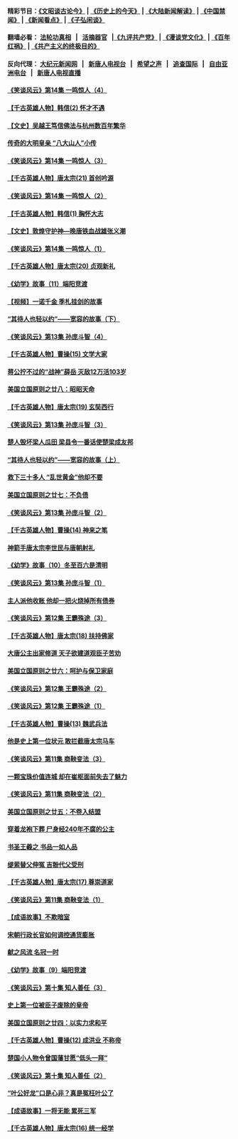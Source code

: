 #### 精彩节目：[《文昭谈古论今》](http://134.209.198.168/wenzhao) | [《历史上的今天》](http://134.209.198.168/today-in-history) | [《大陆新闻解读》](http://134.209.198.168/ntdtv-comedy) | [《中国禁闻》](http://134.209.198.168/ntdtv-news) | [《新闻看点》](http://134.209.198.168/news-insight) | [《子弘闲谈》](http://134.209.198.168/zihongxiantan/) 

 #### 翻墙必看： [法轮功真相](http://134.209.198.168:10000/videos/truth.html) &nbsp;&nbsp;|&nbsp;&nbsp; [活摘器官](http://134.209.198.168:10000/videos/res/Organs/) &nbsp;&nbsp;|[《九评共产党》](http://134.209.198.168:10000/videos/jiuping) | [《漫谈党文化》](http://134.209.198.168:10000/videos/mtdwh) | [《百年红祸》](http://134.209.198.168:10000/videos/bnhh) | [《共产主义的终极目的》](http://134.209.198.168:10000/videos/res/zjmd) 

 #### 反向代理： [大纪元新闻网](http://134.209.198.168:10080/) &nbsp;&nbsp;|&nbsp;&nbsp; [新唐人电视台](http://134.209.198.168:8000/) &nbsp;&nbsp;|&nbsp;&nbsp; [希望之声](http://134.209.198.168:8200/) &nbsp;&nbsp;|&nbsp;&nbsp; [追查国际](http://134.209.198.168:10010/) &nbsp;&nbsp;|&nbsp;&nbsp; [自由亚洲电台](http://134.209.198.168:9800/) &nbsp;&nbsp;|&nbsp;&nbsp; [新唐人电视直播](http://134.209.198.168/) 

#### [《笑谈风云》第14集 一鸣惊人（4）](../pages/nsc975/n11086167.md?t=03112136) 

#### [【千古英雄人物】韩信(2) 怀才不遇](../pages/nsc975/n7547691.md?t=03112136) 

#### [【文史】吴越王笃信佛法与杭州数百年繁华](../pages/nsc975/n11088991.md?t=03112136) 

#### [传奇的大明皇亲 “八大山人”小传](../pages/nsc975/n11063987.md?t=03112136) 

#### [《笑谈风云》第14集 一鸣惊人（3）](../pages/nsc975/n11086160.md?t=03112136) 

#### [【千古英雄人物】唐太宗(21) 首创吟源](../pages/nsc975/n8059915.md?t=03112136) 

#### [《笑谈风云》第14集 一鸣惊人（2）](../pages/nsc975/n11086149.md?t=03112136) 

#### [【千古英雄人物】韩信(1) 胸怀大志](../pages/nsc975/n7544501.md?t=03112136) 

#### [【文史】敦煌守护神—晚唐铁血战雄张义潮](../pages/nsc975/n11091413.md?t=03112136) 

#### [《笑谈风云》第14集 一鸣惊人（1）](../pages/nsc975/n11086128.md?t=03112136) 

#### [【千古英雄人物】唐太宗(20) 贞观新礼](../pages/nsc975/n8046282.md?t=03112136) 

#### [《幼学》故事（11）端阳竞渡](../pages/nsc975/n11025755.md?t=03112136) 

#### [【视频】一诺千金 季札挂剑的故事](../pages/nsc975/n11087985.md?t=03112136) 

#### [“其待人也轻以约”——宽容的故事（下）](../pages/nsc975/n3744126.md?t=03112136) 

#### [《笑谈风云》第13集 孙庞斗智（4）](../pages/nsc975/n11070236.md?t=03112136) 

#### [【千古英雄人物】曹操(15) 文学大家](../pages/nsc975/n7783350.md?t=03112136) 

#### [蒋公拧不过的“战神”薛岳 灭敌12万活103岁](../pages/nsc975/n11084282.md?t=03112136) 

#### [美国立国原则之廿八：昭昭天命](../pages/nsc975/n11060836.md?t=03112136) 

#### [【千古英雄人物】唐太宗(19) 玄奘西行](../pages/nsc975/n8046276.md?t=03112136) 

#### [《笑谈风云》第13集 孙庞斗智（3）](../pages/nsc975/n11070219.md?t=03112136) 

#### [楚人毁坏梁人瓜田 梁县令一番话使楚梁成友邦](../pages/nsc975/n11079326.md?t=03112136) 

#### [“其待人也轻以约”——宽容的故事（上）](../pages/nsc975/n3743407.md?t=03112136) 

#### [救下三十多人 “乱世黄金”他却不要](../pages/nsc975/n11053639.md?t=03112136) 

#### [美国立国原则之廿七：不负债](../pages/nsc975/n11060818.md?t=03112136) 

#### [《笑谈风云》第13集 孙庞斗智（2）](../pages/nsc975/n11070199.md?t=03112136) 

#### [【千古英雄人物】曹操(14) 神来之笔](../pages/nsc975/n7783346.md?t=03112136) 

#### [神箭手唐太宗李世民与唐朝射礼](../pages/nsc975/n11050034.md?t=03112136) 

#### [《幼学》故事（10）冬至百六是清明](../pages/nsc975/n11025760.md?t=03112136) 

#### [《笑谈风云》第13集 孙庞斗智（1）](../pages/nsc975/n11070158.md?t=03112136) 

#### [主人派他收账 他却一把火烧掉所有债券](../pages/nsc975/n11070431.md?t=03112136) 

#### [《笑谈风云》第12集 王霸殊途（3）](../pages/nsc975/n11058708.md?t=03112136) 

#### [【千古英雄人物】唐太宗(18) 扶持佛家](../pages/nsc975/n8046271.md?t=03112136) 

#### [大唐公主出家修道 天子欲建道观臣子苦劝](../pages/nsc975/n11053988.md?t=03112136) 

#### [美国立国原则之廿六：呵护与保卫家庭](../pages/nsc975/n11056028.md?t=03112136) 

#### [《笑谈风云》第12集 王霸殊途（2）](../pages/nsc975/n11058661.md?t=03112136) 

#### [《笑谈风云》第12集 王霸殊途（1）](../pages/nsc975/n11058612.md?t=03112136) 

#### [【千古英雄人物】曹操(13) 魏武兵法](../pages/nsc975/n7783342.md?t=03112136) 

#### [他是史上第一位状元 敢拦截唐太宗马车](../pages/nsc975/n11064238.md?t=03112136) 

#### [《笑谈风云》第11集 商鞅变法（3）](../pages/nsc975/n11051540.md?t=03112136) 

#### [一颗宝珠价值连城 却在崔枢面前失去了魅力](../pages/nsc975/n11049666.md?t=03112136) 

#### [《笑谈风云》第11集 商鞅变法（2）](../pages/nsc975/n11051527.md?t=03112136) 

#### [美国立国原则之廿五：不卷入结盟](../pages/nsc975/n11049916.md?t=03112136) 

#### [穿着龙袍下葬 尸身经240年不腐的公主](../pages/nsc975/n11058573.md?t=03112136) 

#### [书圣王羲之 书品一如人品](../pages/nsc975/n10961724.md?t=03112136) 

#### [缇萦替父伸冤 吉翂代父受刑](../pages/nsc975/n3780463.md?t=03112136) 

#### [【千古英雄人物】唐太宗(17) 尊崇道家](../pages/nsc975/n8046261.md?t=03112136) 

#### [《笑谈风云》第11集 商鞅变法（1）](../pages/nsc975/n11051459.md?t=03112136) 

#### [【成语故事】不欺暗室](../pages/nsc975/n11056002.md?t=03112136) 

#### [宋朝行政长官如何调控通货膨胀](../pages/nsc975/n11055933.md?t=03112136) 

#### [献之风流 名冠一时](../pages/nsc975/n11011196.md?t=03112136) 

#### [《幼学》故事（9）端阳竞渡](../pages/nsc975/n11081111.md?t=03112136) 

#### [《笑谈风云》第十集 知人善任（3）](../pages/nsc975/n11044990.md?t=03112136) 

#### [史上第一位被臣子废除的皇帝](../pages/nsc975/n11053637.md?t=03112136) 

#### [美国立国原则之廿四：以实力求和平](../pages/nsc975/n11046955.md?t=03112136) 

#### [【千古英雄人物】曹操(12) 成洪业 不称帝](../pages/nsc975/n7783338.md?t=03112136) 

#### [楚国小人物令曾国藩甘愿“低头一拜”](../pages/nsc975/n11013087.md?t=03112136) 

#### [《笑谈风云》第十集 知人善任（2）](../pages/nsc975/n11044937.md?t=03112136) 

#### [“叶公好龙”口是心非？真是冤枉叶公了](../pages/nsc975/n11008777.md?t=03112136) 

#### [【成语故事】一将无能 累死三军](../pages/nsc975/n11046538.md?t=03112136) 

#### [【千古英雄人物】唐太宗(16) 统一经学](../pages/nsc975/n8046259.md?t=03112136) 

